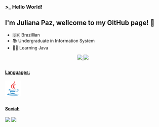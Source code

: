 ### >_ Hello World!
## I'm Juliana Paz, wellcome to my GitHub page! 👋
- 🇧🇷 Brazillian
- 📚 Undergraduate in Information System
- 👩‍💻 Learning Java   

<div align="center">
  <a href="https://github.com/Juliana-crsp">
  <img width="45%%" src="https://github-readme-stats.vercel.app/api?username=Juliana-crsp&show_icons=true&theme=aura_dark&include_all_commits=true&count_private=true"/>
  <img heigth="50%" width="40%" src="https://github-readme-stats.vercel.app/api/top-langs/?username=Juliana-crsp&layout=compact&langs_count=7&theme=aura_dark"/>
</div>
  
  ##
   
#### Languages:                                                                                                                                            
<div style="display: inline_block">
   <img alt="Ju-Java" height="50" width="50" src="https://raw.githubusercontent.com/devicons/devicon/master/icons/java/java-original.svg">
</div>
 
  ##

#### Social:  
<div>
  <a href = "mailto:julianacrsp@gmail.com">                                          
  <img src="https://img.shields.io/badge/-Gmail-%23333?style=for-the-badge&logo=gmail&logoColor=white&color=red&target="_blank"></a>
  <a href="https://www.linkedin.com/in/juliana-chaves-da-rocha-silva-paz-1237091b4/">
  <img src="https://img.shields.io/badge/-LinkedIn-%230077B5?style=for-the-badge&logo=linkedin&logoColor=white" target="_blank"></a>
</div>
